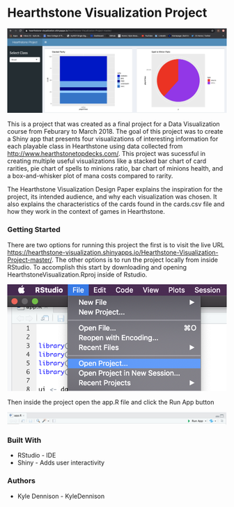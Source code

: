 # Hearthstone Visualization Project

![Instruction](Pictures/demoPicture.png)

This is a project that was created as a final project for a Data Visualization course from Feburary to March 2018. The goal of this project was to create a Shiny app that presents four visualizations of interesting information for each playable class in Hearthstone using data collected from http://www.hearthstonetopdecks.com/. This project was sucessful in creating multiple useful visualizations like a stacked bar chart of card rarities, pie chart of spells to minions ratio, bar chart of minions health, and a box-and-whisker plot of mana costs compared to rarity. 

The Hearthstone Visualization Design Paper explains the inspiration for the project, its intended audience, and why each visualization was chosen. It also explains the characteristics of the cards found in the cards.csv file and how they work in the context of games in Hearthstone.  

### Getting Started 
There are two options for running this project the first is to visit the live URL https://hearthstone-visualization.shinyapps.io/Hearthstone-Visualization-Project-master/. The other options is to run the project locally from inside RStudio. To accomplish this start by downloading and opening HearthstoneVisualization.Rproj inside of Rstudio. 

![Step 1](Pictures/instruction1.png)

Then inside the project open the app.R file and click the Run App button

![Step 2](Pictures/instruction2.png)


### Built With 

* RStudio - IDE
* Shiny - Adds user interactivity

### Authors 

* Kyle Dennison - KyleDennison


